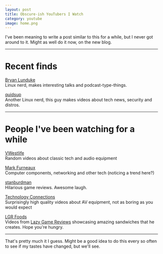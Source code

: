 ```yaml
---
layout: post
title: Obscure-ish YouTubers I Watch
category: youtube
image: home.png
---
```


I've been meaning to write a post similar to this for a while, but I never got around to it. Might as well do it now, on the new blog.

---

# Recent finds

[Bryan Lunduke](https://www.youtube.com/user/BryanLunduke)  
Linux nerd, makes interesting talks and podcast-type-things.

[quidsup](https://www.youtube.com/channel/UC0A3ldncnGQ1M_RU2Wb4L2A)  
Another Linux nerd, this guy makes videos about tech news, security and distros.

---

# People I've been watching for a while

[VWestlife](https://www.youtube.com/user/vwestlife)  
Random videos about classic tech and audio equipment

[Mark Furneaux](https://www.youtube.com/user/TheUbuntuGuy/)  
Computer components, networking and other tech (noticing a trend here?)

[stanburdman](https://www.youtube.com/channel/UCV7Y-h68Ik6uurQ8QB3HVUg)  
Hilarious game reviews. Awesome laugh.

[Technology Connections](https://www.youtube.com/channel/UCy0tKL1T7wFoYcxCe0xjN6Q/)  
Surprisingly high quality videos about AV equipment, not as boring as you would expect

[LGR Foods](https://www.youtube.com/channel/UCz9uUFDhsPYii-ZihoKsbPg)  
Videos from [Lazy Game Reviews](https://www.youtube.com/channel/UCLx053rWZxCiYWsBETgdKrQ) showcasing amazing sandwiches that he creates. Hope you're hungry.

---

That's pretty much it I guess. Might be a good idea to do this every so often to see if my tastes have changed, but we'll see.
